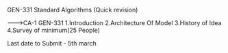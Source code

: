 GEN-331 
Standard Algorithms (Quick revision)


--->CA-1 GEN-331
1.Introduction
2.Architecture Of Model
3.History of Idea
4.Survey of minimum(25 People)

Last date to Submit - 5th march
 
